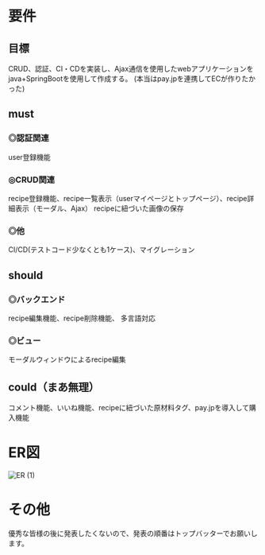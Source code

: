 # 要件
## 目標
CRUD、認証、CI・CDを実装し、Ajax通信を使用したwebアプリケーションをjava+SpringBootを使用して作成する。
(本当はpay.jpを連携してECが作りたかった)

## must
### ◎認証関連
user登録機能

### ◎CRUD関連
recipe登録機能、recipe一覧表示（userマイページとトップページ）、recipe詳細表示（モーダル、Ajax）
recipeに紐づいた画像の保存

### ◎他
CI/CD(テストコード少なくとも1ケース)、マイグレーション

## should
### ◎バックエンド
recipe編集機能、recipe削除機能、
多言語対応

### ◎ビュー
モーダルウィンドウによるrecipe編集

## could（まあ無理）
コメント機能、いいね機能、recipeに紐づいた原材料タグ、pay.jpを導入して購入機能

# ER図
![ER (1)](https://user-images.githubusercontent.com/58455442/84570498-e2e5d900-adc8-11ea-8508-0ec270e4a7d4.png)


# その他

優秀な皆様の後に発表したくないので、発表の順番はトップバッターでお願いします。

